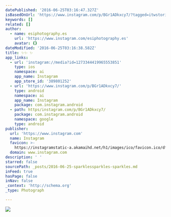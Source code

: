 ```yaml
---
datePublished: '2016-06-25T03:16:47.327Z'
isBasedOnUrl: 'https://www.instagram.com/p/BGr1ADkxcy7/?tagged=itwstories'
keywords: []
related: []
author:
  - name: esiphotography.es
    url: 'https://www.instagram.com/esiphotography.es'
    avatar: {}
dateModified: '2016-06-25T03:16:38.582Z'
title: ✨✨ ✨
app_links:
  - url: 'instagram://media?id=1273344419965553851'
    type: ios
    namespace: ai
    app_name: Instagram
    app_store_id: '389801252'
  - url: 'https://www.instagram.com/p/BGr1ADkxcy7/'
    type: android
    namespace: ai
    app_name: Instagram
    package: com.instagram.android
  - path: https/instagram.com/p/BGr1ADkxcy7/
    package: com.instagram.android
    namespace: google
    type: android
publisher:
  url: 'https://www.instagram.com'
  name: Instagram
  favicon: >-
    https://instagramstatic-a.akamaihd.net/h1/images/ico/favicon.ico/dfa85bb1fd63.ico
  domain: www.instagram.com
description: ' '
starred: false
sourcePath: _posts/2016-06-25-sparklessparkles-sparkles.md
inFeed: true
hasPage: false
inNav: false
_context: 'http://schema.org'
_type: Photograph

---
```

![ ](https://imgflo.herokuapp.com/graph/vahj1ThiexotieMo/c9693821282ad14602da92b79ffc5030/croprotate.jpg?cropheight=432&cropwidth=640&degrees=0&input=https%3A%2F%2Fscontent.cdninstagram.com%2Ft51.2885-15%2Fs640x640%2Fsh0.08%2Fe35%2F13395170_880746665380672_890538966_n.jpg%3Fig_cache_key%3DMTI3MzM0NDQxOTk2NTU1Mzg1MQ%253D%253D.2&x=0&y=104)